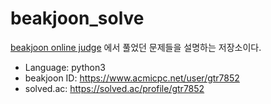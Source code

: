 # beakjoon_solve
[beakjoon online judge](https://www.acmicpc.net) 에서 풀었던 문제들을 설명하는 저장소이다.

* Language: python3
* beakjoon ID: https://www.acmicpc.net/user/gtr7852
* solved.ac: https://solved.ac/profile/gtr7852
